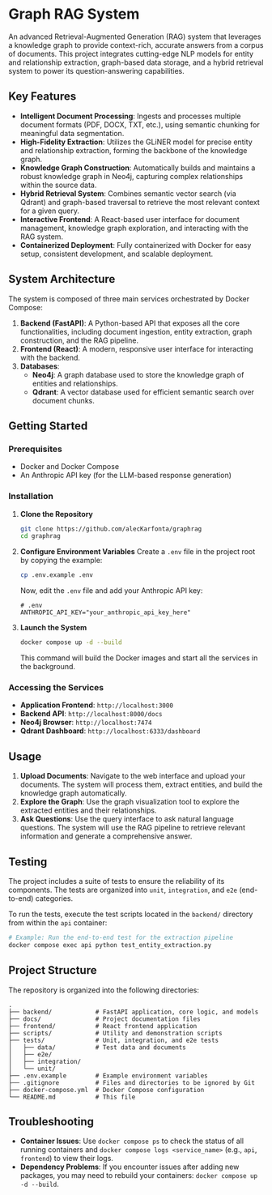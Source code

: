 # Graph RAG System

An advanced Retrieval-Augmented Generation (RAG) system that leverages a knowledge graph to provide context-rich, accurate answers from a corpus of documents. This project integrates cutting-edge NLP models for entity and relationship extraction, graph-based data storage, and a hybrid retrieval system to power its question-answering capabilities.

## Key Features

- **Intelligent Document Processing**: Ingests and processes multiple document formats (PDF, DOCX, TXT, etc.), using semantic chunking for meaningful data segmentation.
- **High-Fidelity Extraction**: Utilizes the GLiNER model for precise entity and relationship extraction, forming the backbone of the knowledge graph.
- **Knowledge Graph Construction**: Automatically builds and maintains a robust knowledge graph in Neo4j, capturing complex relationships within the source data.
- **Hybrid Retrieval System**: Combines semantic vector search (via Qdrant) and graph-based traversal to retrieve the most relevant context for a given query.
- **Interactive Frontend**: A React-based user interface for document management, knowledge graph exploration, and interacting with the RAG system.
- **Containerized Deployment**: Fully containerized with Docker for easy setup, consistent development, and scalable deployment.

## System Architecture

The system is composed of three main services orchestrated by Docker Compose:

1.  **Backend (FastAPI)**: A Python-based API that exposes all the core functionalities, including document ingestion, entity extraction, graph construction, and the RAG pipeline.
2.  **Frontend (React)**: A modern, responsive user interface for interacting with the backend.
3.  **Databases**:
    *   **Neo4j**: A graph database used to store the knowledge graph of entities and relationships.
    *   **Qdrant**: A vector database used for efficient semantic search over document chunks.

## Getting Started

### Prerequisites

- Docker and Docker Compose
- An Anthropic API key (for the LLM-based response generation)

### Installation

1.  **Clone the Repository**
    ```bash
    git clone https://github.com/alecKarfonta/graphrag
    cd graphrag
    ```

2.  **Configure Environment Variables**
    Create a `.env` file in the project root by copying the example:
    ```bash
    cp .env.example .env
    ```
    Now, edit the `.env` file and add your Anthropic API key:
    ```
    # .env
    ANTHROPIC_API_KEY="your_anthropic_api_key_here"
    ```

3.  **Launch the System**
    ```bash
    docker compose up -d --build
    ```
    This command will build the Docker images and start all the services in the background.

### Accessing the Services

- **Application Frontend**: `http://localhost:3000`
- **Backend API**: `http://localhost:8000/docs`
- **Neo4j Browser**: `http://localhost:7474`
- **Qdrant Dashboard**: `http://localhost:6333/dashboard`

## Usage

1.  **Upload Documents**: Navigate to the web interface and upload your documents. The system will process them, extract entities, and build the knowledge graph automatically.
2.  **Explore the Graph**: Use the graph visualization tool to explore the extracted entities and their relationships.
3.  **Ask Questions**: Use the query interface to ask natural language questions. The system will use the RAG pipeline to retrieve relevant information and generate a comprehensive answer.

## Testing

The project includes a suite of tests to ensure the reliability of its components. The tests are organized into `unit`, `integration`, and `e2e` (end-to-end) categories.

To run the tests, execute the test scripts located in the `backend/` directory from within the `api` container:

```bash
# Example: Run the end-to-end test for the extraction pipeline
docker compose exec api python test_entity_extraction.py
```

## Project Structure

The repository is organized into the following directories:

```
.
├── backend/            # FastAPI application, core logic, and models
├── docs/               # Project documentation files
├── frontend/           # React frontend application
├── scripts/            # Utility and demonstration scripts
├── tests/              # Unit, integration, and e2e tests
│   ├── data/           # Test data and documents
│   ├── e2e/
│   ├── integration/
│   └── unit/
├── .env.example        # Example environment variables
├── .gitignore          # Files and directories to be ignored by Git
├── docker-compose.yml  # Docker Compose configuration
└── README.md           # This file
```

## Troubleshooting

- **Container Issues**: Use `docker compose ps` to check the status of all running containers and `docker compose logs <service_name>` (e.g., `api`, `frontend`) to view their logs.
- **Dependency Problems**: If you encounter issues after adding new packages, you may need to rebuild your containers: `docker compose up -d --build`. 